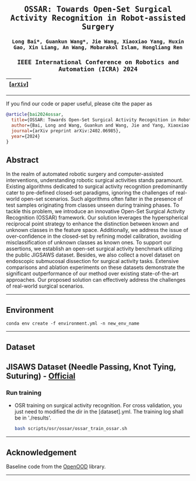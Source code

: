 

<div align="center">

<samp>

<h2> OSSAR: Towards Open-Set Surgical Activity Recognition in Robot-assisted Surgery </h1>

<h4> Long Bai*, Guankun Wang*, Jie Wang, Xiaoxiao Yang, Huxin Gao, Xin Liang, An Wang, Mobarakol Islam, Hongliang Ren </h3>

<h3> IEEE International Conference on Robotics and Automation (ICRA) 2024 </h2>

</samp>   

| **[[```arXiv```](<https://arxiv.org/abs/2402.06985>)]** |
|:-------------------:|

---

</div>     



If you find our code or paper useful, please cite the paper as

```bibtex
@article{bai2024ossar,
  title={OSSAR: Towards Open-Set Surgical Activity Recognition in Robot-assisted Surgery},
  author={Bai, Long and Wang, Guankun and Wang, Jie and Yang, Xiaoxiao and Gao, Huxin and Liang, Xin and Wang, An and Islam, Mobarakol and Ren, Hongliang},
  journal={arXiv preprint arXiv:2402.06985},
  year={2024}
}
```


## Abstract
In the realm of automated robotic surgery and computer-assisted interventions, understanding robotic surgical activities stands paramount. Existing algorithms dedicated to surgical activity recognition predominantly cater to pre-defined closed-set paradigms, ignoring the challenges of real-world open-set scenarios. Such algorithms often falter in the presence of test samples originating from classes unseen during training phases. To tackle this problem, we introduce an innovative Open-Set Surgical Activity Recognition (OSSAR) framework. Our solution leverages the hyperspherical reciprocal point strategy to enhance the distinction between known and unknown classes in the feature space. Additionally, we address the issue of over-confidence in the closed-set by refining model calibration, avoiding misclassification of  unknown classes as known ones. To support our assertions, we establish an open-set surgical activity benchmark utilizing the public JIGSAWS dataset. Besides, we also collect a novel dataset on endoscopic submucosal dissection for surgical activity tasks. Extensive comparisons and ablation experiments on these datasets demonstrate the significant outperformance of our method over existing state-of-the-art approaches. Our proposed solution can effectively address the challenges of real-world surgical scenarios.


---
## Environment
    conda env create -f environment.yml -n new_env_name

---
## Dataset
JISAWS Dataset (Needle Passing, Knot Tying, Suturing)
    - [Official](https://cirl.lcsr.jhu.edu/research/hmm/datasets/jigsaws_release/)
---

### Run training
- OSR training on surgical activity recognition. For cross validation, you just need to modified the dir in the [dataset].yml. The training log shall be in './results'.
    ```bash
    bash scripts/osr/ossar/ossar_train_ossar.sh
    ```

---

## Acknowledgement
Baseline code from the [OpenOOD](https://github.com/Jingkang50/OpenOOD) library.

---
